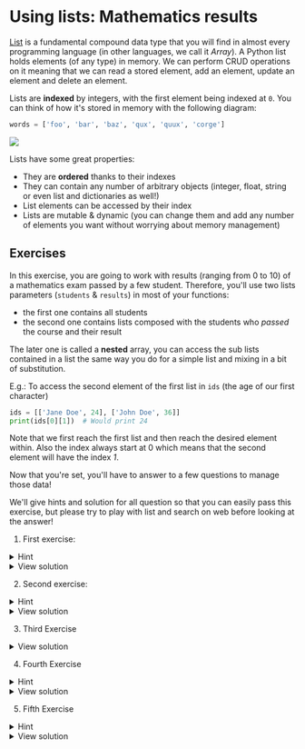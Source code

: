 # Using lists: Mathematics results

[List](https://docs.python.org/3/tutorial/introduction.html#lists) is a fundamental compound data type that you will find in almost every programming language (in other languages, we call it _Array_). A Python list holds elements (of any type) in memory. We can perform CRUD operations on it meaning that we can read a stored element, add an element, update an element and delete an element.

Lists are **indexed** by integers, with the first element being indexed at `0`. You can think of how it's stored in memory with the following diagram:

```python
words = ['foo', 'bar', 'baz', 'qux', 'quux', 'corge']
```

![](https://res.cloudinary.com/wagon/image/upload/v1562058697/list_ttgeba.png)

Lists have some great properties:

- They are **ordered** thanks to their indexes
- They can contain any number of arbitrary objects (integer, float, string or even list and dictionaries as well!)
- List elements can be accessed by their index
- Lists are mutable & dynamic (you can change them and add any number of elements you want without worrying about memory management)

## Exercises
In this exercise, you are going to work with results (ranging from 0 to 10) of a mathematics exam passed by a few student.
Therefore, you'll use two lists parameters (`students` & `results`) in most of your functions:
- the first one contains all students
- the second one contains lists composed with the students who _passed_ the course and their result

The later one is called a **nested** array, you can access the sub lists contained in a list the same way you do for a simple list and mixing in a bit of substitution.

E.g.: To access the second element of the first list in `ids` (the age of our first character)
```python
ids = [['Jane Doe', 24], ['John Doe', 36]]
print(ids[0][1])  # Would print 24
```

Note that we first reach the first list and then reach the desired element within. Also the index always start at 0 which means that the second element will have the index *1*.

Now that you're set, you'll have to answer to a few questions to manage those data!

We'll give hints and solution for all question so that you can easily pass this exercise, but please try to play with list and search on web before looking at the answer!

1. First exercise:
<details><summary markdown='span'>Hint
</summary>
You have first to loop through the list, to do so use the `for` loop.
Then you'll have to check if the first letter is matching the parameter or not, to do so use indexes.
</details>
<details><summary markdown='span'>View solution
</summary>

```python
matching_students = []
for student in students:
    if student[0] == letter:
        matching_students.append(student)
return matching_students
```
</details>


2. Second exercise:

<details><summary markdown='span'>Hint
</summary>
If you know the position of each element, you have access to them with their index! Read the reminder above ;-)
If you don't, as in the first exercise, you'll have to loop through the list to find what you are looking for!
</details>
<details><summary markdown='span'>View solution
</summary>

You know its position in the `results` list:

```python
return results[index][1]
```

You don't know its position in the `results` list:
```python
for student_point in results:
    if student_point[0] == name:
        return student_point[1]
```
</details>


3. Third Exercise

<details><summary markdown='span'>View solution
</summary>

```python
sum = 0
for student_point in results:
    sum += student_point[1]
return sum / len(results)
```
</details>


4. Fourth Exercise

<details><summary markdown='span'>Hint
</summary>
You have to check which student has >= 5 points. After that, how can you add an element to a list?
</details>

<details><summary markdown='span'>View solution
</summary>

```python
succeed_list = []
for student_point in results:
    if student_point[1] >= 5:
        succeed_list.append(student_point[0])
return succeed_list
```
</details>


5. Fifth Exercise

<details><summary markdown='span'>Hint
</summary>
The easiest way to perform that is to first create another list containing all student who _passed_ the exam, and then compare them to the `students` list.
</details>

<details><summary markdown='span'>View solution
</summary>

```python
new_lst_of_student = []
student_did_not_pass = []
for student_point in results:
    new_lst_of_student.append(student_point[0])
for student in students:
    if student not in new_lst_of_student:
        student_did_not_pass.append(student)
return student_did_not_pass
```
</details>
